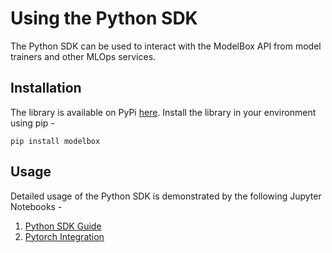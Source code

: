# Using the Python SDK

The Python SDK can be used to interact with the ModelBox API from model trainers and other MLOps services.

## Installation

The library is available on PyPi [here](https://pypi.org/project/modelbox/). Install the library in your environment using pip -
```
pip install modelbox
```


## Usage 
Detailed usage of the Python SDK is demonstrated by the following Jupyter Notebooks -

1. [Python SDK Guide](https://github.com/tensorland/modelbox/blob/main/tutorials/Tutorial_Python_SDK.ipynb)
2. [Pytorch Integration](https://github.com/tensorland/modelbox/blob/main/tutorials/Tutorial_Pytorch.ipynb)